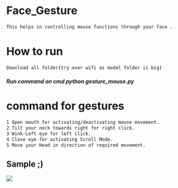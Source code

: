 # Face_Gesture
```bash
This helps in controlling mouse functions through your face .
```
# How to run
```bash
Download all folder(try over wifi as model folder is big)
```
##### Run command on cmd  python gesture_mouse.py


# command for gestures
```bash
1 Open mouth for activating/deactivating mouse movement.
2 Tilt your neck towards right for right click.
3 Wink-Left eye for left click.
4 Close eye for activating Scroll Mode.
5 Move your Head in direction of required movement.
```
## Sample ;)
<img src="Sample/example.gif">





